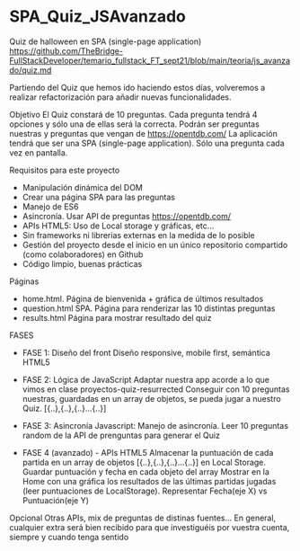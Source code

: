 # SPA_Quiz_JSAvanzado
Quiz de halloween en SPA (single-page application)
https://github.com/TheBridge-FullStackDeveloper/temario_fullstack_FT_sept21/blob/main/teoria/js_avanzado/quiz.md

Partiendo del Quiz que hemos ido haciendo estos días, volveremos a realizar refactorización para añadir nuevas funcionalidades.

Objetivo
El Quiz constará de 10 preguntas. Cada pregunta tendrá 4 opciones y sólo una de ellas será la correcta.
Podrán ser preguntas nuestras y preguntas que vengan de https://opentdb.com/
La aplicación tendrá que ser una SPA (single-page application). Sólo una pregunta cada vez en pantalla.

Requisitos para este proyecto
- Manipulación dinámica del DOM
- Crear una página SPA para las preguntas
- Manejo de ES6
- Asincronía. Usar API de preguntas https://opentdb.com/
- APIs HTML5: Uso de Local storage y gráficas, etc...
- Sin frameworks ni librerias externas en la medida de lo posible
- Gestión del proyecto desde el inicio en un único repositorio compartido (como colaboradores) en Github
- Código limpio, buenas prácticas

Páginas
- home.html. Página de bienvenida + gráfica de últimos resultados
- question.html SPA. Página para renderizar las 10 distintas preguntas
- results.html Página para mostrar resultado del quiz

FASES
- FASE 1: Diseño del front
Diseño responsive, mobile first, semántica HTML5

- FASE 2: Lógica de JavaScript
Adaptar nuestra app acorde a lo que vimos en clase
proyectos-quiz-resurrected
Conseguir con 10 preguntas nuestras, guardadas en un array de objetos, se pueda jugar a nuestro Quiz. [{..},{..},{..}...{..}]

- FASE 3: Asincronía
Javascript: Manejo de asincronía. Leer 10 preguntas random de la API de prenguntas para generar el Quiz

- FASE 4 (avanzado) - APIs HTML5
Almacenar la puntuación de cada partida en un array de objetos [{..},{..},{..}...{..}] en Local Storage. Guardar puntuación y fecha en cada objeto del array
Mostrar en la Home con una gráfica los resultados de las últimas partidas jugadas (leer puntuaciones de LocalStorage). 
Representar Fecha(eje X) vs Puntuación(eje Y)


Opcional
Otras APIs, mix de preguntas de distinas fuentes...
En general, cualquier extra será bien recibido para que investiguéis por vuestra cuenta, siempre y cuando tenga sentido

